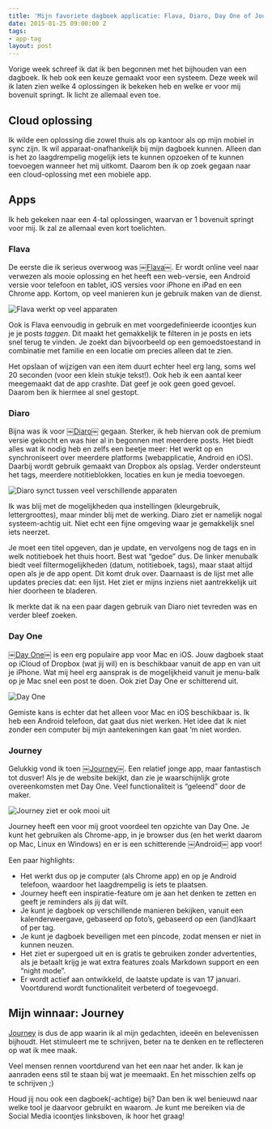 ```yaml
---
title: 'Mijn favoriete dagboek applicatie: Flava, Diaro, Day One of Journey?'
date: 2015-01-25 09:00:00 Z
tags:
- app-tag
layout: post
---
```


Vorige week schreef ik dat ik ben begonnen met het bijhouden van een dagboek. Ik heb ook een keuze gemaakt voor een systeem. Deze week wil ik laten zien welke 4 oplossingen ik bekeken heb en welke er voor mij bovenuit springt. Ik licht ze allemaal even toe.

## Cloud oplossing
Ik wilde een oplossing die zowel thuis als op kantoor als op mijn mobiel in sync zijn. Ik wil apparaat-onafhankelijk bij mijn dagboek kunnen. Alleen dan is het zo laagdrempelig mogelijk iets te kunnen opzoeken of te kunnen toevoegen wanneer het mij uitkomt. Daarom ben ik op zoek gegaan naar een cloud-oplossing met een mobiele app.

## Apps
Ik heb gekeken naar een 4-tal oplossingen, waarvan er 1 bovenuit springt voor mij. Ik zal ze allemaal even kort toelichten.

### Flava
De eerste die ik serieus overwoog was ￼[Flava](https://www.takeflava.com/)￼. Er wordt online veel naar verwezen als mooie oplossing en het heeft een web-versie, een Android versie voor telefoon en tablet, iOS versies voor iPhone en iPad en een Chrome app. Kortom, op veel manieren kun je gebruik maken van de dienst.

![Flava werkt op veel apparaten](https://d41wmtjlkb5tr.cloudfront.net/img/main/index_img_w_01.png)

Ook is Flava eenvoudig in gebruik en met voorgedefinieerde icoontjes kun je je posts *taggen*. Dit maakt het gemakkelijk te filteren in je posts en iets snel terug te vinden. Je zoekt dan bijvoorbeeld op een gemoedstoestand in combinatie met familie en een locatie om precies alleen dat te zien.

Het opslaan of wijzigen van een item duurt echter heel erg lang, soms wel 20 seconden (voor een klein stukje tekst!). Ook heb ik een aantal keer meegemaakt dat de app crashte. Dat geef je ook geen goed gevoel. Daarom ben ik hiermee al snel gestopt.

### Diaro
Bijna was ik voor ￼[Diaro](http://diaroapp.com/)￼ gegaan. Sterker, ik heb hiervan ook de premium versie gekocht en was hier al in begonnen met meerdere posts. Het biedt alles wat ik nodig heb en zelfs een beetje meer: Het werkt op en synchroniseert over meerdere platforms (webapplicatie, Android en iOS). Daarbij wordt gebruik gemaakt van Dropbox als opslag. Verder ondersteunt het tags, meerdere notitieblokken, locaties en kun je media toevoegen.

![Diaro synct tussen veel verschillende apparaten](http://www.diaroapp.com/img/sync.png)

Ik was blij met de mogelijkheden qua instellingen (kleurgebruik, lettergroottes), maar minder blij met de werking. Diaro ziet er namelijk nogal systeem-achtig uit. Niet echt een fijne omgeving waar je gemakkelijk snel iets neerzet.

Je moet een titel opgeven, dan je update, en vervolgens nog de tags en in welk notitieboek het thuis hoort. Best wat “gedoe” dus. De linker menubalk biedt veel filtermogelijkheden (datum, notitieboek, tags), maar staat altijd open als je de app opent. Dit komt druk over. Daarnaast is de lijst met alle updates precies dat: een lijst. Het ziet er mijns inziens niet aantrekkelijk uit hier doorheen te bladeren.

Ik merkte dat ik na een paar dagen gebruik van Diaro niet tevreden was en verder bleef zoeken.

### Day One
￼[Day One￼](http://dayoneapp.com/) is een erg populaire app voor Mac en iOS. Jouw dagboek staat op iCloud of Dropbox (wat jij wil) en is beschikbaar vanuit de app en van uit je iPhone. Wat mij heel erg aansprak is de mogelijkheid vanuit je menu-balk op je Mac snel een post te doen. Ook ziet Day One er schitterend uit.

![Day One](http://dayoneapp.com/images/home/home-products.png)

Gemiste kans is echter dat het alleen voor Mac en iOS beschikbaar is. Ik heb een Android telefoon, dat gaat dus niet werken. Het idee dat ik niet zonder een computer bij mijn aantekeningen kan gaat ‘m niet worden.

### Journey
Gelukkig vond ik toen ￼[Journey](http://2appstudio.com/journey/)￼. Een relatief jonge app, maar fantastisch tot dusver! Als je de website bekijkt, dan zie je waarschijnlijk grote overeenkomsten met Day One. Veel functionaliteit is “geleend” door de maker.

![Journey ziet er ook mooi uit](http://2appstudio.com/journey/image/big_1.jpg)

Journey heeft een voor mij groot voordeel ten opzichte van Day One. Je kunt het gebruiken als Chrome-app, in je browser dus (en het werkt daarom op Mac, Linux en Windows) en er is een schitterende ￼Android￼ app voor!

Een paar highlights:

* Het werkt dus op je computer (als Chrome app) en op je Android telefoon, waardoor het laagdrempelig is iets te plaatsen.
* Journey heeft een inspiratie-feature om je aan het denken te zetten en geeft je reminders als jij dat wilt.
* Je kunt je dagboek op verschillende manieren bekijken, vanuit een kalenderweergave, gebaseerd op foto’s, gebaseerd op een (land)kaart of per tag.
* Je kunt je dagboek beveiligen met een pincode, zodat mensen er niet in kunnen neuzen.
* Het ziet er supergoed uit en is gratis te gebruiken zonder advertenties, als je betaalt krijg je wat extra features zoals Markdown support en een “night mode”. 
* Er wordt actief aan ontwikkeld, de laatste update is van 17 januari. Voortdurend wordt functionaliteit verbeterd of toegevoegd.

## Mijn winnaar: Journey
[Journey](http://2appstudio.com/journey/) is dus de app waarin ik al mijn gedachten, ideeën en belevenissen bijhoudt. Het stimuleert me te schrijven, beter na te denken en te reflecteren op wat ik mee maak.

Veel mensen rennen voortdurend van het een naar het ander. Ik kan je aanraden eens stil te staan bij wat je meemaakt. En het misschien zelfs op te schrijven ;)

Houd jij nou ook een dagboek(-achtige) bij? Dan ben ik wel benieuwd naar welke tool je daarvoor gebruikt en waarom. Je kunt me bereiken via de Social Media icoontjes linksboven, ik hoor het graag!
